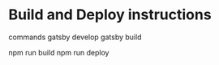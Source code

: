 # Build and Deploy instructions 

commands 
gatsby develop
gatsby build

npm run build
npm run deploy